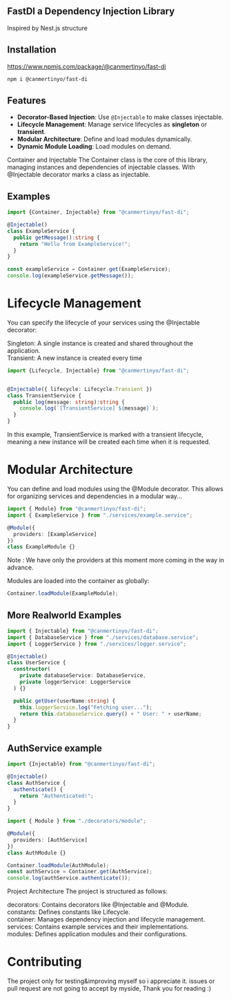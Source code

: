 ## FastDI a Dependency Injection Library

Inspired by Nest.js structure

## Installation
https://www.npmjs.com/package/@canmertinyo/fast-di

```bash
npm i @canmertinyo/fast-di
```

## Features

- **Decorator-Based Injection**: Use `@Injectable` to make classes injectable.
- **Lifecycle Management**: Manage service lifecycles as **singleton** or **transient**.
- **Modular Architecture**: Define and load modules dynamically.
- **Dynamic Module Loading**: Load modules on demand.


Container and Injectable
The Container class is the core of this library, managing instances and dependencies of injectable classes. With @Injectable decorator marks a class as injectable.
## Examples
```typescript
import {Container, Injectable} from "@canmertinyo/fast-di";

@Injectable()
class ExampleService {
  public getMessage():string {
    return "Hello from ExampleService!";
  }
}

const exampleService = Container.get(ExampleService);
console.log(exampleService.getMessage());
```


# Lifecycle Management
You can specify the lifecycle of your services using the @Injectable decorator:

Singleton: A single instance is created and shared throughout the application.
</br>
Transient: A new instance is created every time

```typescript
import {Lifecycle, Injectable} from "@canmertinyo/fast-di";


@Injectable({ lifecycle: Lifecycle.Transient })
class TransientService {
  public log(message: string):string {
    console.log(`[TransientService] ${message}`);
  }
}
```

In this example, TransientService is marked with a transient lifecycle, meaning a new instance will be created each time when it is requested.


# Modular Architecture
You can define and load modules using the @Module decorator. This allows for organizing services and dependencies in a modular way...

```typescript
import { Module} from "@canmertinyo/fast-di";
import { ExampleService } from "./services/example.service";

@Module({
  providers: [ExampleService]
})
class ExampleModule {}
```
Note : We have only the providers at this moment more coming in the way in advance.

Modules are loaded into the container as globally:
```typescript
Container.loadModule(ExampleModule);
```

## More Realworld Examples
```typescript
import { Injectable} from "@canmertinyo/fast-di";
import { DatabaseService } from "./services/database.service";
import { LoggerService } from "./services/logger.service";

@Injectable()
class UserService {
  constructor(
    private databaseService: DatabaseService,
    private loggerService: LoggerService
  ) {}

  public getUser(userName:string) {
    this.loggerService.log("Fetching user...");
    return this.databaseService.query() + " User: " + userName;
  }
}
```

## AuthService example
```typescript
import {Injectable} from "@canmertinyo/fast-di";

@Injectable()
class AuthService {
  authenticate() {
    return "Authenticated!";
  }
}

import { Module } from "./decorators/module";

@Module({
  providers: [AuthService]
})
class AuthModule {}

Container.loadModule(AuthModule);
const authService = Container.get(AuthService);
console.log(authService.authenticate());
```
Project Architecture
The project is structured as follows:

decorators: Contains decorators like @Injectable and @Module. </br>
constants: Defines constants like Lifecycle. </br>
container: Manages dependency injection and lifecycle management. </br>
services: Contains example services and their implementations. </br>
modules: Defines application modules and their configurations.

# Contributing
The project only for testing&improving myself so i appreciate it. issues or pull request are not going to accept by myside, Thank you for reading :)
